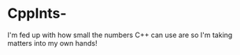 # CppInts-
I'm fed up with how small the numbers C++ can use are so I'm taking matters into my own hands!
